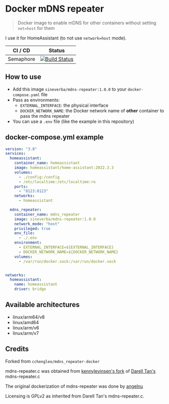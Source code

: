 Docker mDNS repeater
====================

> Docker image to enable mDNS for other containers without setting `net=host` for them

I use it for HomeAssistant (to not use `network=host` mode).

| CI / CD | Status |
| ------- | ------ |
| Semaphore | [![Build Status](https://sineverba.semaphoreci.com/badges/docker-mdns-repeater/branches/master.svg)](https://sineverba.semaphoreci.com/projects/docker-mdns-repeater) |

## How to use
+ Add this image `sineverba/mdns-repeater:1.0.0` to your `docker-compose.yaml` file
+ Pass as environments:
    + `EXTERNAL_INTERFACE`: the physical interface
    + `DOCKER_NETWORK_NAME`: the Docker network name of __other__ container to pass the mdns repeater
+ You can use a `.env` file (like the example in this repository)

## docker-compose.yml example

```yaml
version: "3.8"
services:
  homeassistant:
    container_name: homeassistant
    image: homeassistant/home-assistant:2022.3.3
    volumes:
      - ./config:/config
      - /etc/localtime:/etc/localtime:ro
    ports:
      - "8123:8123"
    networks:
      - homeassistant

  mdns_repeater:
    container_name: mdns_repeater
    image: sineverba/mdns-repeater:1.0.0
    network_mode: "host"
    privileged: true
    env_file:
      - ./.env
    environment:
      - EXTERNAL_INTERFACE=${EXTERNAL_INTERFACE}
      - DOCKER_NETWORK_NAME=${DOCKER_NETWORK_NAME}
    volumes:
      - /var/run/docker.sock:/var/run/docker.sock


networks:
  homeassistant:
    name: homeassistant
    driver: bridge
```


## Available architectures

+ linux/arm64/v8
+ linux/amd64
+ linux/arm/v6
+ linux/arm/v7



## Credits

Forked from `cchengleo/mdns_repeater-docker`

mdns-repeater.c was obtained from [kennylevinsen's fork](https://github.com/kennylevinsen/mdns-repeater) of [Darell Tan's](https://bitbucket.org/geekman/mdns-repeater) mdns-repeater.c

The original dockerization of mdns-repeater was done by [angelnu](https://github.com/angelnu/docker-mdns_repeater) 

Licensing is GPLv2 as inherited from Darell Tan's mdns-repeater.c.
